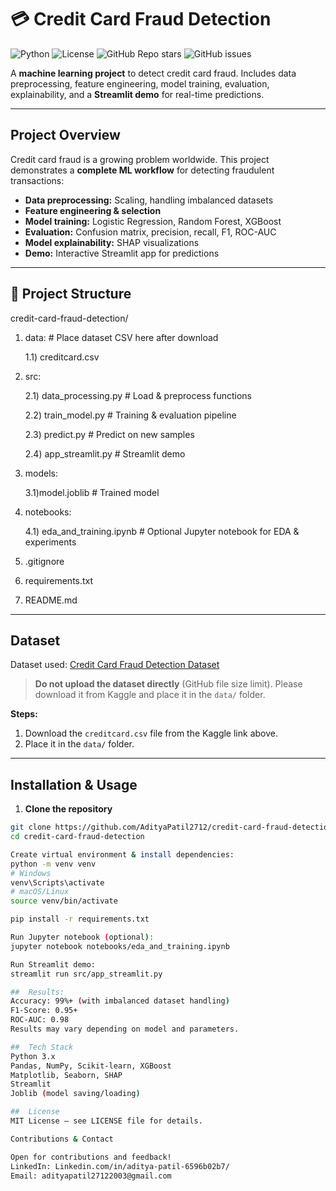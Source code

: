 # 💳 Credit Card Fraud Detection

![Python](https://img.shields.io/badge/Python-3.11-blue)
![License](https://img.shields.io/badge/License-MIT-green)
![GitHub Repo stars](https://img.shields.io/github/stars/AdityaPatil2712/credit-card-fraud-detection?style=social)
![GitHub issues](https://img.shields.io/github/issues/AdityaPatil2712/credit-card-fraud-detection)

A **machine learning project** to detect credit card fraud. Includes data preprocessing, feature engineering, model training, evaluation, explainability, and a **Streamlit demo** for real-time predictions.

---

##  Project Overview

Credit card fraud is a growing problem worldwide. This project demonstrates a **complete ML workflow** for detecting fraudulent transactions:

- **Data preprocessing:** Scaling, handling imbalanced datasets  
- **Feature engineering & selection**  
- **Model training:** Logistic Regression, Random Forest, XGBoost  
- **Evaluation:** Confusion matrix, precision, recall, F1, ROC-AUC  
- **Model explainability:** SHAP visualizations  
- **Demo:** Interactive Streamlit app for predictions  

---

## 📂 Project Structure

credit-card-fraud-detection/
1) data: # Place dataset CSV here after download

    1.1) creditcard.csv
3) src:
   
   2.1) data_processing.py # Load & preprocess functions
   
   2.2) train_model.py # Training & evaluation pipeline
   
   2.3) predict.py # Predict on new samples
   
   2.4) app_streamlit.py # Streamlit demo
   
5) models:
   
   3.1)model.joblib # Trained model
   
7) notebooks:
   
   4.1) eda_and_training.ipynb # Optional Jupyter notebook for EDA & experiments
   
9) .gitignore
    
11) requirements.txt
    
13) README.md


---

## Dataset

Dataset used: [Credit Card Fraud Detection Dataset](https://www.kaggle.com/datasets/mlg-ulb/creditcardfraud)  

>  **Do not upload the dataset directly** (GitHub file size limit). Please download it from Kaggle and place it in the `data/` folder.

**Steps:**
1. Download the `creditcard.csv` file from the Kaggle link above.  
2. Place it in the `data/` folder.  

---

##  Installation & Usage

1. **Clone the repository**
```bash
git clone https://github.com/AdityaPatil2712/credit-card-fraud-detection.git
cd credit-card-fraud-detection

Create virtual environment & install dependencies:
python -m venv venv
# Windows
venv\Scripts\activate
# macOS/Linux
source venv/bin/activate

pip install -r requirements.txt

Run Jupyter notebook (optional):
jupyter notebook notebooks/eda_and_training.ipynb

Run Streamlit demo:
streamlit run src/app_streamlit.py

##  Results:
Accuracy: 99%+ (with imbalanced dataset handling)
F1-Score: 0.95+
ROC-AUC: 0.98
Results may vary depending on model and parameters.

##  Tech Stack
Python 3.x
Pandas, NumPy, Scikit-learn, XGBoost
Matplotlib, Seaborn, SHAP
Streamlit
Joblib (model saving/loading)

##  License
MIT License – see LICENSE file for details.

Contributions & Contact

Open for contributions and feedback!
LinkedIn: Linkedin.com/in/aditya-patil-6596b02b7/
Email: adityapatil27122003@gmail.com
